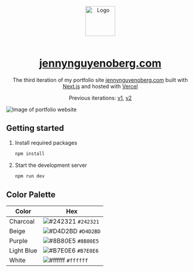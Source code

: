 <div align="center">
  <img alt="Logo" src="https://github.com/jennynguyenoberg/swipe-north-team1/assets/116844306/63bcd2b9-eb54-4898-be8c-487f19a208ec" width="80" />
</div>
<br>
<h1 align="center">
  <a href="https://jennynguyenoberg.com" target="_blank">jennynguyenoberg.com</a>
</h1>
<p align="center">
  The third iteration of my portfolio site <a href="https://jennynguyenoberg.com" target="_blank">jennynguyenoberg.com</a> built with <a href="https://nextjs.org/" target="_blank">Next.js</a> and hosted with <a href="https://vercel.com/" target="_blank">Vercel</a>
</p>
<p align="center">
  Previous iterations:
  <a href="https://github.com/jennynguyenoberg/jennys-portfolio-2.0">v1</a>,
  <a href="https://github.com/jennynguyenoberg/assignment5-javascript-frameworks" target="_blank">v2</a>
</p>


![Image of portfolio website]()

## Getting started

1. Install required packages

   ```sh
   npm install
   ```

2. Start the development server

   ```sh
   npm run dev
   ```

## Color Palette

| Color          | Hex                                                                |
| -------------- | ------------------------------------------------------------------ |
| Charcoal       | ![#242321](https://via.placeholder.com/10/242321?text=+) `#242321` |
| Beige          | ![#D4D2BD](https://via.placeholder.com/10/D4D2BD?text=+) `#D4D2BD` |
| Purple         | ![#8B80E5](https://via.placeholder.com/10/8B80E5?text=+) `#8B80E5` |
| Light Blue     | ![#B7E0E6](https://via.placeholder.com/10/B7E0E6?text=+) `#B7E0E6` |
| White          | ![#ffffff](https://via.placeholder.com/10/ffffff?text=+) `#ffffff` |